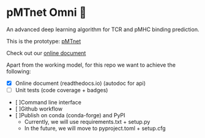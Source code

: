 # pMTnet Omni :microscope:
An advanced deep learning  algorithm for TCR and pMHC binding prediction. 

This is the prototype: [pMTnet](https://github.com/tianshilu/pMTnet)

Check out our [online document](https://tao-wang-pmtnet-omni.readthedocs.io/en/latest/)

Apart from the working model, for this repo we want to achieve the following:

- [x] Online document (readthedocs.io) (autodoc for api)
- [ ] Unit tests (code coverage + badges)
- [ ]Command line interface 
- [ ]Github workflow 
- [ ]Publish on conda (conda-forge) and PyPI
	- Currently, we will use requirements.txt + setup.py
	- In the future, we will move to pyproject.toml + setup.cfg


